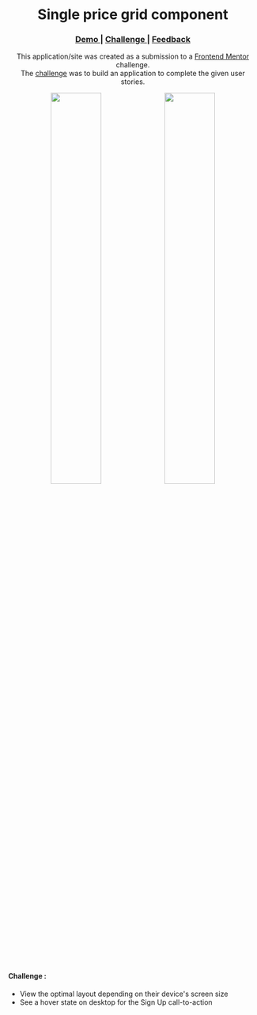 <h1 align="center">Single price grid component</h1>

<div align="center">
  <h3>
    <a href="#Link Demo">
      Demo
    </a>
    <span> | </span>
    <a href="https://www.frontendmentor.io/challenges/single-price-grid-component-5ce41129d0ff452fec5abbbc">
      Challenge
    </a>
    <span> | </span>
    <a href="mailto: pangestu.ncp@gmail.com">
      Feedback
    </a>
  </h3>
</div>
<p align="center">This application/site was created as a submission to a <a href="https://www.frontendmentor.io/">Frontend Mentor</a> challenge.<br/> The <a href="https://www.frontendmentor.io/challenges/single-price-grid-component-5ce41129d0ff452fec5abbbc">challenge</a> was to build an application to complete the given user stories.</p>

<div align="center" width="100%">
  <img src="https://res.cloudinary.com/dz209s6jk/image/upload/q_auto:good,w_900/Challenges/ouvhkqeq9dhokut9payi.jpg" width="45%">
  <img src="https://res.cloudinary.com/dz209s6jk/image/upload/q_auto:good,w_900/Challenges/nfk3yghpo5uphglxuzv1.jpg" width="45%">
</div>



#### Challenge :
- View the optimal layout depending on their device's screen size
- See a hover state on desktop for the Sign Up call-to-action